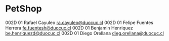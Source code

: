 # PetShop
002D 	01 	Rafael 	Cayuleo  	ra.cayuleo@duocuc.cl
002D 	01 	Felipe 	Fuentes Herrera 	fe.fuentesh@duocuc.cl
002D 	01 	Benjamin 	Henriquez 	be.henriquezd@duocuc.cl
002D 	01 	Diego 	Orellana 	dieg.orellana@duocuc.cl
